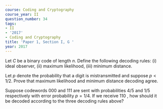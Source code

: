 ```yaml
---
course: Coding and Cryptography
course_year: II
question_number: 34
tags:
- II
- '2017'
- Coding and Cryptography
title: 'Paper 1, Section I, G '
year: 2017
---
```




Let $C$ be a binary code of length $n$. Define the following decoding rules: (i) ideal observer, (ii) maximum likelihood, (iii) minimum distance.

Let $p$ denote the probability that a digit is mistransmitted and suppose $p<1 / 2$. Prove that maximum likelihood and minimum distance decoding agree.

Suppose codewords 000 and 111 are sent with probabilities $4 / 5$ and $1 / 5$ respectively with error probability $p=1 / 4$. If we receive 110 , how should it be decoded according to the three decoding rules above?